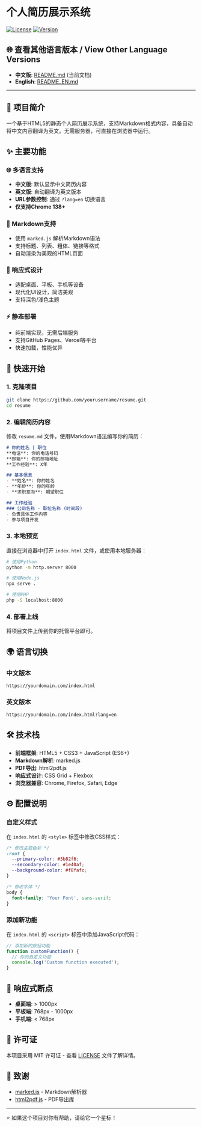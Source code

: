# 个人简历展示系统

[![License](https://img.shields.io/badge/license-MIT-blue.svg)](LICENSE)
[![Version](https://img.shields.io/badge/version-0.0.1-green.svg)]()

## 🌐 查看其他语言版本 / View Other Language Versions

- **中文版**: [README.md](README.md) (当前文档)
- **English**: [README_EN.md](README_EN.md)

---

## 📖 项目简介

一个基于HTML5的静态个人简历展示系统，支持Markdown格式内容，具备自动将中文内容翻译为英文。无需服务器，可直接在浏览器中运行。

## ✨ 主要功能

### 🌐 多语言支持
- **中文版**: 默认显示中文简历内容
- **英文版**: 自动翻译为英文版本
- **URL参数控制**: 通过 `?lang=en` 切换语言
- **仅支持Chrome 138+**

### 📝 Markdown支持
- 使用 `marked.js` 解析Markdown语法
- 支持标题、列表、粗体、链接等格式
- 自动渲染为美观的HTML页面

### 🎨 响应式设计
- 适配桌面、平板、手机等设备
- 现代化UI设计，简洁美观
- 支持深色/浅色主题

### ⚡ 静态部署
- 纯前端实现，无需后端服务
- 支持GitHub Pages、Vercel等平台
- 快速加载，性能优异

## 🚀 快速开始

### 1. 克隆项目
```bash
git clone https://github.com/yourusername/resume.git
cd resume
```

### 2. 编辑简历内容
修改 `resume.md` 文件，使用Markdown语法编写你的简历：

```markdown
# 你的姓名 | 职位
**电话**: 你的电话号码  
**邮箱**: 你的邮箱地址  
**工作经验**: X年

## 基本信息
- **姓名**: 你的姓名
- **年龄**: 你的年龄
- **求职意向**: 期望职位

## 工作经验
### 公司名称 - 职位名称 (时间段)
- 负责具体工作内容
- 参与项目开发
```

### 3. 本地预览
直接在浏览器中打开 `index.html` 文件，或使用本地服务器：

```bash
# 使用Python
python -m http.server 8000

# 使用Node.js
npx serve .

# 使用PHP
php -S localhost:8000
```

### 4. 部署上线
将项目文件上传到你的托管平台即可。

## 🌍 语言切换

### 中文版本
```
https://yourdomain.com/index.html
```

### 英文版本
```
https://yourdomain.com/index.html?lang=en
```

## 🛠️ 技术栈

- **前端框架**: HTML5 + CSS3 + JavaScript (ES6+)
- **Markdown解析**: marked.js
- **PDF导出**: html2pdf.js
- **响应式设计**: CSS Grid + Flexbox
- **浏览器兼容**: Chrome, Firefox, Safari, Edge

## ⚙️ 配置说明

### 自定义样式
在 `index.html` 的 `<style>` 标签中修改CSS样式：

```css
/* 修改主题色彩 */
:root {
  --primary-color: #3b82f6;
  --secondary-color: #1e40af;
  --background-color: #f8fafc;
}

/* 修改字体 */
body {
  font-family: 'Your Font', sans-serif;
}
```

### 添加新功能
在 `index.html` 的 `<script>` 标签中添加JavaScript代码：

```javascript
// 添加新的按钮功能
function customFunction() {
  // 你的自定义功能
  console.log('Custom function executed');
}
```

## 📱 响应式断点

- **桌面端**: > 1000px
- **平板端**: 768px - 1000px  
- **手机端**: < 768px

## 📄 许可证

本项目采用 MIT 许可证 - 查看 [LICENSE](LICENSE) 文件了解详情。

## 🙏 致谢

- [marked.js](https://marked.js.org/) - Markdown解析器
- [html2pdf.js](https://github.com/eKoopmans/html2pdf.js) - PDF导出库

---

⭐ 如果这个项目对你有帮助，请给它一个星标！
